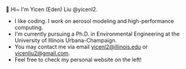 👋 Hi~ I'm Yicen (Eden) Liu @yicenl2.
- I like coding. I work on aerosol modeling and high-performance computing.
- I'm currently pursuing a Ph.D. in Environmental Engineering at the University of Illinois Urbana-Champaign.
- You may contact me via email yicenl2@illinois.edu or yicenliu2@gmail.com.
- Feel free to check my personal website on the left!


<!--
**yicenl2/yicenl2** is a ✨ _special_ ✨ repository because its `README.md` (this file) appears on your GitHub profile.

Here are some ideas to get you started:

- 🔭 I’m currently working on ...
- 🌱 I’m currently learning ...
- 👯 I’m looking to collaborate on ...
- 🤔 I’m looking for help with ...
- 💬 Ask me about ...
- 📫 How to reach me: ...
- 😄 Pronouns: ...
- ⚡ Fun fact: ...
-->
